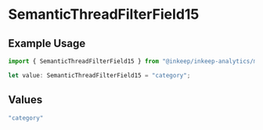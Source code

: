 # SemanticThreadFilterField15

## Example Usage

```typescript
import { SemanticThreadFilterField15 } from "@inkeep/inkeep-analytics/models/components";

let value: SemanticThreadFilterField15 = "category";
```

## Values

```typescript
"category"
```